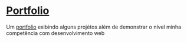 # [Portfolio](https://typhs.000webhostapp.com/)
Um [portfolio](https://typhs.000webhostapp.com/) exibindo alguns projétos além de demonstrar o nível minha competência com desenvolvimento web
